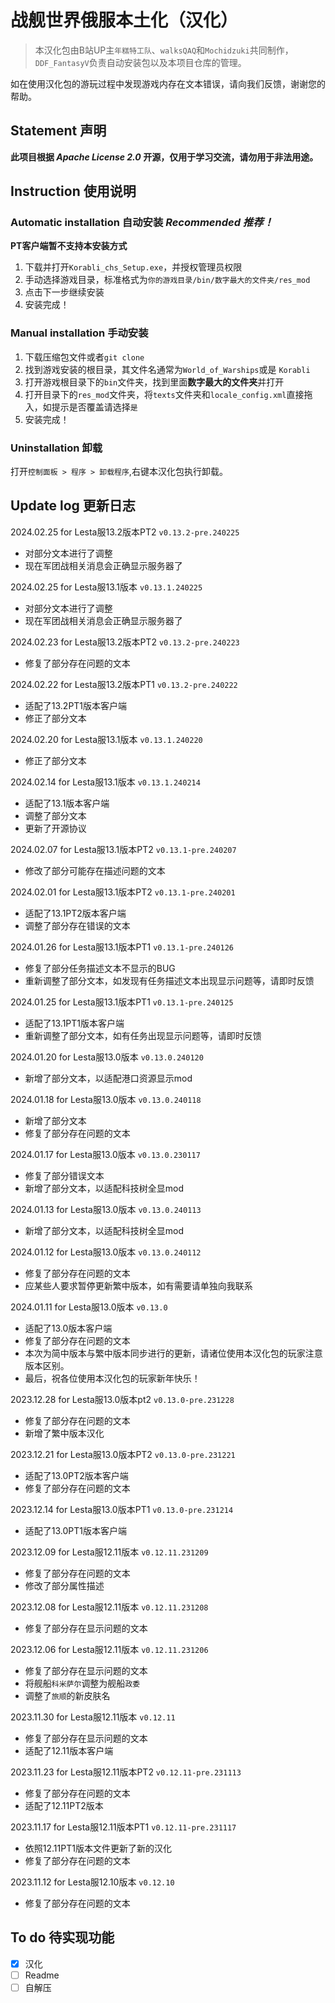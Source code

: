 # 战舰世界俄服本土化（汉化）
>本汉化包由B站UP主`年糕特工队`、`walksQAQ`和`Mochidzuki`共同制作，`DDF_FantasyV`负责自动安装包以及本项目仓库的管理。

如在使用汉化包的游玩过程中发现游戏内存在文本错误，请向我们反馈，谢谢您的帮助。

## Statement 声明
**此项目根据 *Apache License 2.0* 开源，仅用于学习交流，请勿用于非法用途。**

## Instruction 使用说明
### Automatic installation 自动安装 *Recommended 推荐！*
**PT客户端暂不支持本安装方式**
1. 下载并打开`Korabli_chs_Setup.exe`，并授权管理员权限
2. 手动选择游戏目录，标准格式为`你的游戏目录/bin/数字最大的文件夹/res_mod`
3. 点击下一步继续安装
4. 安装完成！

### Manual installation 手动安装
1. 下载压缩包文件或者`git clone`
2. 找到游戏安装的根目录，其文件名通常为`World_of_Warships`或是 `Korabli`
3. 打开游戏根目录下的`bin`文件夹，找到里面**数字最大的文件夹**并打开
4. 打开目录下的`res_mod`文件夹，将`texts`文件夹和`locale_config.xml`直接拖入，如提示是否覆盖请选择`是`
5. 安装完成！

### Uninstallation 卸载
打开`控制面板 > 程序 > 卸载程序`,右键本汉化包执行卸载。

## Update log 更新日志
2024.02.25 for Lesta服13.2版本PT2 `v0.13.2-pre.240225`
* 对部分文本进行了调整
* 现在军团战相关消息会正确显示服务器了

2024.02.25 for Lesta服13.1版本 `v0.13.1.240225`
* 对部分文本进行了调整
* 现在军团战相关消息会正确显示服务器了

2024.02.23 for Lesta服13.2版本PT2 `v0.13.2-pre.240223`
* 修复了部分存在问题的文本

2024.02.22 for Lesta服13.2版本PT1 `v0.13.2-pre.240222`
* 适配了13.2PT1版本客户端
* 修正了部分文本

2024.02.20 for Lesta服13.1版本 `v0.13.1.240220`
* 修正了部分文本

2024.02.14 for Lesta服13.1版本 `v0.13.1.240214`
* 适配了13.1版本客户端
* 调整了部分文本
* 更新了开源协议

2024.02.07 for Lesta服13.1版本PT2 `v0.13.1-pre.240207`
* 修改了部分可能存在描述问题的文本

2024.02.01 for Lesta服13.1版本PT2 `v0.13.1-pre.240201`
* 适配了13.1PT2版本客户端
* 调整了部分存在错误的文本

2024.01.26 for Lesta服13.1版本PT1 `v0.13.1-pre.240126`
* 修复了部分任务描述文本不显示的BUG
* 重新调整了部分文本，如发现有任务描述文本出现显示问题等，请即时反馈

2024.01.25 for Lesta服13.1版本PT1 `v0.13.1-pre.240125`
* 适配了13.1PT1版本客户端
* 重新调整了部分文本，如有任务出现显示问题等，请即时反馈

2024.01.20 for Lesta服13.0版本 `v0.13.0.240120`
* 新增了部分文本，以适配港口资源显示mod

2024.01.18 for Lesta服13.0版本 `v0.13.0.240118`
* 新增了部分文本
* 修复了部分存在问题的文本

2024.01.17 for Lesta服13.0版本 `v0.13.0.230117`
* 修复了部分错误文本
* 新增了部分文本，以适配科技树全显mod

2024.01.13 for Lesta服13.0版本 `v0.13.0.240113`
* 新增了部分文本，以适配科技树全显mod

2024.01.12 for Lesta服13.0版本 `v0.13.0.240112`
* 修复了部分存在问题的文本
* 应某些人要求暂停更新繁中版本，如有需要请单独向我联系

2024.01.11 for Lesta服13.0版本 `v0.13.0`
* 适配了13.0版本客户端
* 修复了部分存在问题的文本
* 本次为简中版本与繁中版本同步进行的更新，请诸位使用本汉化包的玩家注意版本区别。
* 最后，祝各位使用本汉化包的玩家新年快乐！

2023.12.28 for Lesta服13.0版本pt2 `v0.13.0-pre.231228`
* 修复了部分存在问题的文本
* 新增了繁中版本汉化

2023.12.21 for Lesta服13.0版本PT2 `v0.13.0-pre.231221`
* 适配了13.0PT2版本客户端
* 修复了部分存在问题的文本

2023.12.14 for Lesta服13.0版本PT1 `v0.13.0-pre.231214`
* 适配了13.0PT1版本客户端

2023.12.09 for Lesta服12.11版本 `v0.12.11.231209`
* 修复了部分存在问题的文本
* 修改了部分属性描述

2023.12.08 for Lesta服12.11版本 `v0.12.11.231208`
* 修复了部分存在显示问题的文本

2023.12.06 for Lesta服12.11版本 `v0.12.11.231206`
* 修复了部分存在显示问题的文本
* 将舰船`科米萨尔`调整为舰船`政委`
* 调整了`旅顺`的新皮肤名

2023.11.30 for Lesta服12.11版本 `v0.12.11`
* 修复了部分存在显示问题的文本
* 适配了12.11版本客户端

2023.11.23 for Lesta服12.11版本PT2 `v0.12.11-pre.231113`
* 修复了部分存在问题的文本
* 适配了12.11PT2版本

2023.11.17 for Lesta服12.11版本PT1 `v0.12.11-pre.231117`
* 依照12.11PT1版本文件更新了新的汉化
* 修复了部分存在问题的文本

2023.11.12 for Lesta服12.10版本 `v0.12.10`
* 修复了部分存在问题的文本

## To do 待实现功能
- [x] 汉化
- [ ] Readme
- [ ] 自解压
